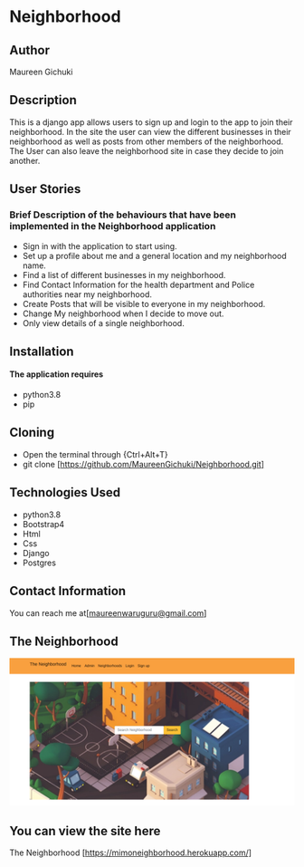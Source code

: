 # Neighborhood

## Author
Maureen Gichuki

## Description
This is a django app allows users to sign up and login to the app to join their neighborhood. In the site the user can view the different businesses in their neighborhood as well as posts from other members of the neighborhood. The User can also leave the neighborhood site in case they decide to join another.

## User Stories

### Brief Description of the behaviours that have been implemented in the Neighborhood application 

* Sign in with the application to start using.
* Set up a profile about me and a general location and my neighborhood name.
* Find a list of different businesses in my neighborhood.
* Find Contact Information for the health department and Police authorities near my neighborhood.
* Create Posts that will be visible to everyone in my neighborhood.
* Change My neighborhood when I decide to move out.
* Only view details of a single neighborhood.


## Installation
#### The application requires
* python3.8
* pip

## Cloning
* Open the terminal through {Ctrl+Alt+T}
* git clone [https://github.com/MaureenGichuki/Neighborhood.git]

## Technologies Used
* python3.8
* Bootstrap4
* Html
* Css
* Django
* Postgres

## Contact Information
You can reach me at[maureenwaruguru@gmail.com]

## The Neighborhood
![ Neighborhood](hood.png)


## You can view the site here
The Neighborhood [https://mimoneighborhood.herokuapp.com/]